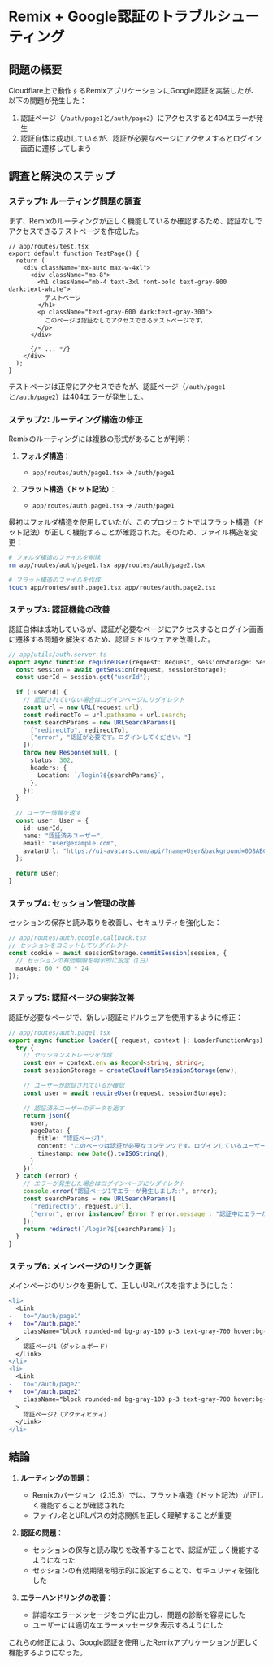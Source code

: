 # Remix + Google認証のトラブルシューティング

## 問題の概要

Cloudflare上で動作するRemixアプリケーションにGoogle認証を実装したが、以下の問題が発生した：

1. 認証ページ（`/auth/page1`と`/auth/page2`）にアクセスすると404エラーが発生
2. 認証自体は成功しているが、認証が必要なページにアクセスするとログイン画面に遷移してしまう

## 調査と解決のステップ

### ステップ1: ルーティング問題の調査

まず、Remixのルーティングが正しく機能しているか確認するため、認証なしでアクセスできるテストページを作成した。

```tsx
// app/routes/test.tsx
export default function TestPage() {
  return (
    <div className="mx-auto max-w-4xl">
      <div className="mb-8">
        <h1 className="mb-4 text-3xl font-bold text-gray-800 dark:text-white">
          テストページ
        </h1>
        <p className="text-gray-600 dark:text-gray-300">
          このページは認証なしでアクセスできるテストページです。
        </p>
      </div>
      
      {/* ... */}
    </div>
  );
}
```

テストページは正常にアクセスできたが、認証ページ（`/auth/page1`と`/auth/page2`）は404エラーが発生した。

### ステップ2: ルーティング構造の修正

Remixのルーティングには複数の形式があることが判明：

1. **フォルダ構造**：
   - `app/routes/auth/page1.tsx` → `/auth/page1`

2. **フラット構造（ドット記法）**：
   - `app/routes/auth.page1.tsx` → `/auth/page1`

最初はフォルダ構造を使用していたが、このプロジェクトではフラット構造（ドット記法）が正しく機能することが確認された。そのため、ファイル構造を変更：

```bash
# フォルダ構造のファイルを削除
rm app/routes/auth/page1.tsx app/routes/auth/page2.tsx

# フラット構造のファイルを作成
touch app/routes/auth.page1.tsx app/routes/auth.page2.tsx
```

### ステップ3: 認証機能の改善

認証自体は成功しているが、認証が必要なページにアクセスするとログイン画面に遷移する問題を解決するため、認証ミドルウェアを改善した。

```typescript
// app/utils/auth.server.ts
export async function requireUser(request: Request, sessionStorage: SessionStorage) {
  const session = await getSession(request, sessionStorage);
  const userId = session.get("userId");
  
  if (!userId) {
    // 認証されていない場合はログインページにリダイレクト
    const url = new URL(request.url);
    const redirectTo = url.pathname + url.search;
    const searchParams = new URLSearchParams([
      ["redirectTo", redirectTo],
      ["error", "認証が必要です。ログインしてください。"]
    ]);
    throw new Response(null, {
      status: 302,
      headers: {
        Location: `/login?${searchParams}`,
      },
    });
  }
  
  // ユーザー情報を返す
  const user: User = {
    id: userId,
    name: "認証済みユーザー",
    email: "user@example.com",
    avatarUrl: "https://ui-avatars.com/api/?name=User&background=0D8ABC&color=fff",
  };
  
  return user;
}
```

### ステップ4: セッション管理の改善

セッションの保存と読み取りを改善し、セキュリティを強化した：

```typescript
// app/routes/auth.google.callback.tsx
// セッションをコミットしてリダイレクト
const cookie = await sessionStorage.commitSession(session, {
  // セッションの有効期限を明示的に設定（1日）
  maxAge: 60 * 60 * 24
});
```

### ステップ5: 認証ページの実装改善

認証が必要なページで、新しい認証ミドルウェアを使用するように修正：

```typescript
// app/routes/auth.page1.tsx
export async function loader({ request, context }: LoaderFunctionArgs) {
  try {
    // セッションストレージを作成
    const env = context.env as Record<string, string>;
    const sessionStorage = createCloudflareSessionStorage(env);
    
    // ユーザーが認証されているか確認
    const user = await requireUser(request, sessionStorage);
    
    // 認証済みユーザーのデータを返す
    return json({
      user,
      pageData: {
        title: "認証ページ1",
        content: "このページは認証が必要なコンテンツです。ログインしているユーザーのみがアクセスできます。",
        timestamp: new Date().toISOString(),
      }
    });
  } catch (error) {
    // エラーが発生した場合はログインページにリダイレクト
    console.error("認証ページ1でエラーが発生しました:", error);
    const searchParams = new URLSearchParams([
      ["redirectTo", request.url],
      ["error", error instanceof Error ? error.message : "認証中にエラーが発生しました。"]
    ]);
    return redirect(`/login?${searchParams}`);
  }
}
```

### ステップ6: メインページのリンク更新

メインページのリンクを更新して、正しいURLパスを指すようにした：

```diff
<li>
  <Link
-   to="/auth/page1"
+   to="/auth.page1"
    className="block rounded-md bg-gray-100 p-3 text-gray-700 hover:bg-gray-200 dark:bg-gray-700 dark:text-gray-200 dark:hover:bg-gray-600"
  >
    認証ページ1（ダッシュボード）
  </Link>
</li>
<li>
  <Link
-   to="/auth/page2"
+   to="/auth.page2"
    className="block rounded-md bg-gray-100 p-3 text-gray-700 hover:bg-gray-200 dark:bg-gray-700 dark:text-gray-200 dark:hover:bg-gray-600"
  >
    認証ページ2（アクティビティ）
  </Link>
</li>
```

## 結論

1. **ルーティングの問題**：
   - Remixのバージョン（2.15.3）では、フラット構造（ドット記法）が正しく機能することが確認された
   - ファイル名とURLパスの対応関係を正しく理解することが重要

2. **認証の問題**：
   - セッションの保存と読み取りを改善することで、認証が正しく機能するようになった
   - セッションの有効期限を明示的に設定することで、セキュリティを強化した

3. **エラーハンドリングの改善**：
   - 詳細なエラーメッセージをログに出力し、問題の診断を容易にした
   - ユーザーには適切なエラーメッセージを表示するようにした

これらの修正により、Google認証を使用したRemixアプリケーションが正しく機能するようになった。
